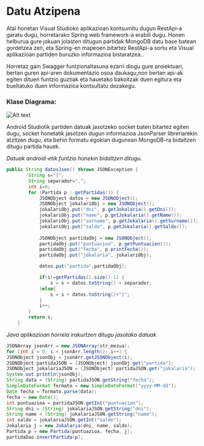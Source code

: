 # Datu Atzipena
Atal honetan Visual Studioko aplikazioan kontsumitu dugun RestApi-a garatu dugu, horretarako Spring web framework-a erabili dugu. Honen helburua gure jokuan jolasten ditugun partidak MongoDB datu base batean gordetzea zen, eta Spring-en mapeoen bitartez RestApi-a sortu eta Visual aplikazioan partiden buruzko informazioa bistaratzea..

Horretaz gain Swagger funtzionaltasuna ezarri diogu gure proiektuari, bertan guren api-aren dokumentazio osoa daukagu,non bertan api-ak egiten dituen funtzio guztiak eta hauetako bakoitzak duen egitura eta bueltatuko duen informazioa kontsultatu dezakegu.


### Klase Diagrama:

![Alt text](https://cdn.discordapp.com/attachments/805837040566534207/940872049524633640/BJAjava.png "Klase Diagrama")

Android Studiotik partiden datuak jasotzeko socket baten bitartez egiten dugu, socket honetatik jasotzen dugun informazioa JsonParser libreriarekin atzitzen dugu, eta behin formatu egokian dugunean MongoDB-ra bidaltzen ditugu partida hauek.

*Datuak android-etik funtzio honekin bidaltzen ditugu.*

```java
public String datosJson() throws JSONException {
        String s="[";
        String separador=",";
        int i=0;
        for (Partida p : getPartidas()) {
            JSONObject datos = new JSONObject();
            JSONObject jokalariObj = new JSONObject();
            jokalariObj.put("dni", p.getJokalaria().getDni());
            jokalariObj.put("name", p.getJokalaria().getName());
            jokalariObj.put("surname", p.getJokalaria().getSurname());
            jokalariObj.put("saldo", p.getJokalaria().getSaldo());
            
            JSONObject partidaObj = new JSONObject();
            partidaObj.put("puntuacion", p.getPuntuacion());
            partidaObj.put("fecha", p.printFecha());
            partidaObj.put("jokalaria", jokalariObj);

            datos.put("partida",partidaObj);

            if(i!=getPartidas().size()-1) {
                s = s + datos.toString() + separador;
            }else{
                s = s + datos.toString()+"]";
            }
            i++;
        }
        return s;
    }

```
*Java aplikazioan horrela irakurtzen ditugu jasotako datuak*

```java
JSONArray jsonArr = new JSONArray(str_mezua);
for (int i = 0; i < jsonArr.length(); i++) {
JSONObject jsonObj = jsonArr.getJSONObject(i);
JSONObject partidaJSON = (JSONObject) jsonObj.get("partida");
JSONObject jokalariaJSON = (JSONObject) partidaJSON.get("jokalaria");
System.out.println(jsonObj);
String data = (String) partidaJSON.getString("fecha");
SimpleDateFormat formato = new SimpleDateFormat("yyyy-MM-dd");
Date fecha = formato.parse(data);
fecha = new Date();
int puntuazioa = partidaJSON.getInt("puntuacion");
String dni = (String) jokalariaJSON.getString("dni");
String name = (String) jokalariaJSON.getString("name");
int saldo = jokalariaJSON.getInt("saldo");
Jokalaria j = new Jokalaria(dni, name, saldo);
Partida p = new Partida(puntuazioa, fecha, j);
partidaDao.insertPartida(p);
```
